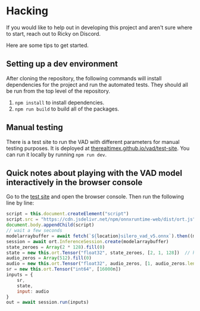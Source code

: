 # Hacking

If you would like to help out in developing this project and aren't sure where to start, reach out to Ricky on Discord.

Here are some tips to get started.

## Setting up a dev environment

After cloning the repository, the following commands will install dependencies for the project and run the automated tests. They should all be run from the top level of the repository.

1. `npm install` to install dependencies.
2. `npm run build` to build all of the packages.

## Manual testing

There is a test site to run the VAD with different parameters for manual testing purposes. It is deployed at [therealtimex.github.io/vad/test-site](https://therealtimex.github.io/vad/test-site/). You can run it locally by running `npm run dev`.

## Quick notes about playing with the VAD model interactively in the browser console

Go to the [test site](https://therealtimex.github.io/vad/test-site/) and open the browser console. Then run the following line by line:

```js linenums="1"
script = this.document.createElement("script")
script.src = "https://cdn.jsdelivr.net/npm/onnxruntime-web/dist/ort.js" 
document.body.appendChild(script)
// wait a few seconds
modelarraybuffer = await fetch(`${location}silero_vad_v5.onnx`).then((model) => model.arrayBuffer())
session = await ort.InferenceSession.create(modelarraybuffer)
state_zeroes = Array(2 * 128).fill(0)
state = new this.ort.Tensor("float32", state_zeroes, [2, 1, 128])  // https://github.com/snakers4/silero-vad/blob/fdbb0a3a81e0f9d95561d6b388d67dce5d9e3f1b/utils_vad.py#L58
audio_zeros = Array(512).fill(0) 
audio = new this.ort.Tensor("float32", audio_zeros, [1, audio_zeros.length])
sr = new this.ort.Tensor("int64", [16000n])
inputs = {
    sr,
    state,
    input: audio
}
out = await session.run(inputs)
```
